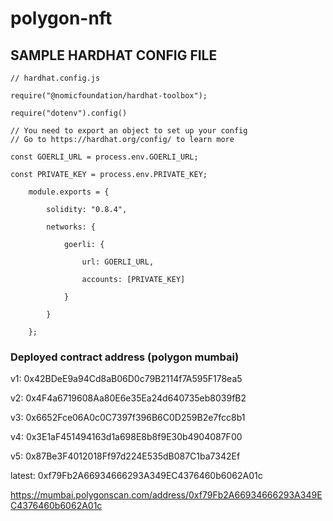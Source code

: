 <!-- @format -->

# polygon-nft

## SAMPLE HARDHAT CONFIG FILE

    // hardhat.config.js

    require("@nomicfoundation/hardhat-toolbox");

    require("dotenv").config()

    // You need to export an object to set up your config
    // Go to https://hardhat.org/config/ to learn more

    const GOERLI_URL = process.env.GOERLI_URL;

    const PRIVATE_KEY = process.env.PRIVATE_KEY;

        module.exports = {

            solidity: "0.8.4",

            networks: {

                goerli: {

                    url: GOERLI_URL,

                    accounts: [PRIVATE_KEY]

                }

            }

        };

### Deployed contract address (polygon mumbai)

v1: 0x42BDeE9a94Cd8aB06D0c79B2114f7A595F178ea5

v2: 0x4F4a6719608Aa80E6e35Ea24d640735eb8039fB2

v3: 0x6652Fce06A0c0C7397f396B6C0D259B2e7fcc8b1

v4: 0x3E1aF451494163d1a698E8b8f9E30b4904087F00

v5: 0x87Be3F4012018Ff97d224E535dB087C1ba7342Ef

latest: 0xf79Fb2A66934666293A349EC4376460b6062A01c

https://mumbai.polygonscan.com/address/0xf79Fb2A66934666293A349EC4376460b6062A01c
